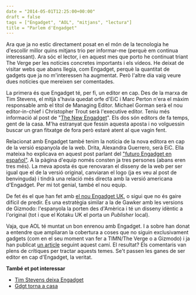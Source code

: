 ```yaml
---
date = "2014-05-01T12:25:00+00:00"
draft = false
tags = ["Engadget", "AOL", "mitjans", "lectura"]
title = "Parlem d'Engadget"
---
```

Ara que ja no estic directament posat en el món de la tecnologia he d'escollir millor quins mitjans trio per informar-me (perquè em continua interessant). Ara sóc el lector, i en aquest mes que porto he continuat triant The Verge per les notícies concretes importants i els vídeos. He deixat de visitar webs que abans llegia, com Engadget, perquè la quantitat de gadgets que ja no m'interessen ha augmentat. Però l'altre dia vaig veure dues notícies que mereixen ser comentades.

La primera és que Engadget té, per fi, un editor en cap. Des de la marxa de Tim Stevens, el mitjà s'havia quedat orfe d'EiC i Marc Perton n'era el màxim responsable amb el títol de Managing Editor. Michael Gorman serà el nou editor-in-chief i Christopher Trout serà l'executive editor. Teniu més informació al post de "[The New Engadget](http://www.engadget.com/2014/04/29/the-new-engadget/)". Els dos són editors de fa temps, gent de la casa. M'ha estranyat que fessin aquesta aposta i no volguessin buscar un gran fitxatge de fora però estaré atent al que vagin fent.

Relacionat amb Engadget també tenim la notícia de la nova editora en cap de la versió espanyola de la web. Drita, Alexandra Guerrero, serà EiC. Ella mateixa ho explicava en aquest post parlant del ["futuro Engadget en español"](http://es.engadget.com/2014/04/28/hola-bienvenido-al-futuro-de-engadget-en-espanol-drita/). A la pàgina d'equip només consten ja tres persones (abans eren tres més). La meva aposta és que renovaran el disseny de la web per ser igual que el de la versió original, canviaran el logo (ja es veu al post de benvinguda) i tindrà una relació més directa amb la versió americana d'Engadget. Per mi tot genial, també el nou equip.

De fet és el que han fet amb [el nou Engadget UK](http://www.engadget.com/2014/04/07/introducing-the-engadget-uk-edition/), o sigui que no és gaire difícil de predir. És una estratègia similar a la de Gawker amb les versions de Gizmodo: l'espanyola la porten des d'Amèrica i té un disseny idèntic a l'original (tot i que el Kotaku UK el porta un *Publisher* local). 

Vaja, que AOL té muntat un bon enrenou amb Engadget. I a sobre han donat a entendre que ampliaran la cobertura a coses que no siguin exclusivament gadgets (com en el seu moment van fer a TIMN/The Verge o a Gizmodo) i ja han publicat [un article](http://www.engadget.com/2014/04/29/my-vcr-taught-me-about-sex/) seguint aquest camí. El resultat? Els comentaris van plens de crítiques per tractar aquests temes. Se't passen les ganes de ser editor en cap d'Engadget, la veritat.

**També et pot interessar**
- [Tim Stevens deixa Engadget](http://enricllonch.com/post/55597796520/tim-stevens-deixa-engadget)
- [Gdgt torna a casa](http://enricllonch.com/post/43004146541/gdgt-torna-a-casa)